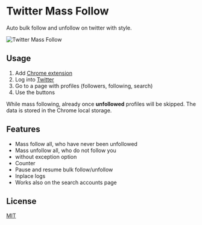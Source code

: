 # Twitter Mass Follow

Auto bulk follow and unfollow on twitter with style.

![Twitter Mass Follow](https://github.com/tlemens/twitter-mass-follow/blob/master/extension/icon128.png)

## Usage

1. Add [Chrome extension](https://chrome.google.com/webstore/detail/twitter-mass-follow/lfmanfkmmgfigbnjibfemdnnfjboficn) 
2. Log into [Twitter](https://twitter.com)
3. Go to a page with profiles (followers, following, search)
4. Use the buttons

While mass following, already once **unfollowed** profiles will be skipped. The data is stored in the Chrome local storage.

## Features

* Mass follow all, who have never been unfollowed
* Mass unfollow all, who do not follow you
* without exception option
* Counter
* Pause and resume bulk follow/unfollow
* Inplace logs
* Works also on the search accounts page

## License

[MIT](http://clemenst.mit-license.org)
